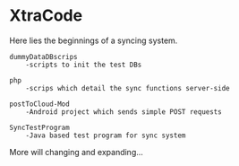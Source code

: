 # XtraCode

Here lies the beginnings of a syncing system.

    dummyDataDBscrips
        -scripts to init the test DBs
        
    php
        -scrips which detail the sync functions server-side
        
    postToCloud-Mod
        -Android project which sends simple POST requests
        
    SyncTestProgram
        -Java based test program for sync system
        
        
        
More will changing and expanding...
